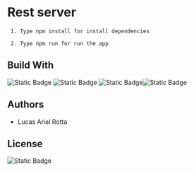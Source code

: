 # Rest server 


```
 1. Type npm install for install dependencies
```

```
 2. Type npm run for run the app
```

## Build With
![Static Badge](https://img.shields.io/badge/npm-red?logo=npm) ![Static Badge](https://img.shields.io/badge/javascript-black?logo=javascript) ![Static Badge](https://img.shields.io/badge/node-black?logo=nodedotjs&labelColor=black&color=green)![Static Badge](https://img.shields.io/badge/express-green?logo=express&labelColor=black)


## Authors
- Lucas Ariel Rotta


## License

![Static Badge](https://img.shields.io/badge/License-MIT-brightgreen)
